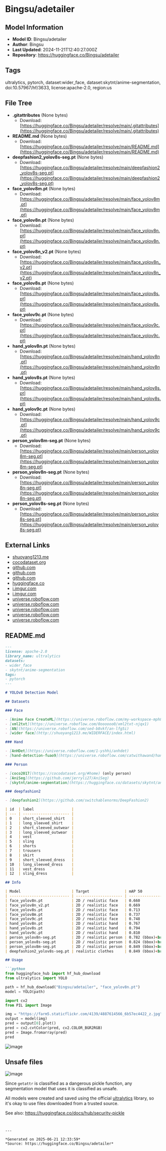 # Bingsu/adetailer

## Model Information

- **Model ID**: Bingsu/adetailer
- **Author**: Bingsu
- **Last Updated**: 2024-11-21T12:40:27.000Z
- **Repository**: https://huggingface.co/Bingsu/adetailer

## Tags

ultralytics, pytorch, dataset:wider_face, dataset:skytnt/anime-segmentation, doi:10.57967/hf/3633, license:apache-2.0, region:us

## File Tree

- **.gitattributes** (None bytes)
  - Download: [https://huggingface.co/Bingsu/adetailer/resolve/main/.gitattributes](https://huggingface.co/Bingsu/adetailer/resolve/main/.gitattributes)
- **README.md** (None bytes)
  - Download: [https://huggingface.co/Bingsu/adetailer/resolve/main/README.md](https://huggingface.co/Bingsu/adetailer/resolve/main/README.md)
- **deepfashion2_yolov8s-seg.pt** (None bytes)
  - Download: [https://huggingface.co/Bingsu/adetailer/resolve/main/deepfashion2_yolov8s-seg.pt](https://huggingface.co/Bingsu/adetailer/resolve/main/deepfashion2_yolov8s-seg.pt)
- **face_yolov8m.pt** (None bytes)
  - Download: [https://huggingface.co/Bingsu/adetailer/resolve/main/face_yolov8m.pt](https://huggingface.co/Bingsu/adetailer/resolve/main/face_yolov8m.pt)
- **face_yolov8n.pt** (None bytes)
  - Download: [https://huggingface.co/Bingsu/adetailer/resolve/main/face_yolov8n.pt](https://huggingface.co/Bingsu/adetailer/resolve/main/face_yolov8n.pt)
- **face_yolov8n_v2.pt** (None bytes)
  - Download: [https://huggingface.co/Bingsu/adetailer/resolve/main/face_yolov8n_v2.pt](https://huggingface.co/Bingsu/adetailer/resolve/main/face_yolov8n_v2.pt)
- **face_yolov8s.pt** (None bytes)
  - Download: [https://huggingface.co/Bingsu/adetailer/resolve/main/face_yolov8s.pt](https://huggingface.co/Bingsu/adetailer/resolve/main/face_yolov8s.pt)
- **face_yolov9c.pt** (None bytes)
  - Download: [https://huggingface.co/Bingsu/adetailer/resolve/main/face_yolov9c.pt](https://huggingface.co/Bingsu/adetailer/resolve/main/face_yolov9c.pt)
- **hand_yolov8n.pt** (None bytes)
  - Download: [https://huggingface.co/Bingsu/adetailer/resolve/main/hand_yolov8n.pt](https://huggingface.co/Bingsu/adetailer/resolve/main/hand_yolov8n.pt)
- **hand_yolov8s.pt** (None bytes)
  - Download: [https://huggingface.co/Bingsu/adetailer/resolve/main/hand_yolov8s.pt](https://huggingface.co/Bingsu/adetailer/resolve/main/hand_yolov8s.pt)
- **hand_yolov9c.pt** (None bytes)
  - Download: [https://huggingface.co/Bingsu/adetailer/resolve/main/hand_yolov9c.pt](https://huggingface.co/Bingsu/adetailer/resolve/main/hand_yolov9c.pt)
- **person_yolov8m-seg.pt** (None bytes)
  - Download: [https://huggingface.co/Bingsu/adetailer/resolve/main/person_yolov8m-seg.pt](https://huggingface.co/Bingsu/adetailer/resolve/main/person_yolov8m-seg.pt)
- **person_yolov8n-seg.pt** (None bytes)
  - Download: [https://huggingface.co/Bingsu/adetailer/resolve/main/person_yolov8n-seg.pt](https://huggingface.co/Bingsu/adetailer/resolve/main/person_yolov8n-seg.pt)
- **person_yolov8s-seg.pt** (None bytes)
  - Download: [https://huggingface.co/Bingsu/adetailer/resolve/main/person_yolov8s-seg.pt](https://huggingface.co/Bingsu/adetailer/resolve/main/person_yolov8s-seg.pt)


## External Links

- [shuoyang1213.me](http://shuoyang1213.me/WIDERFACE/index.html)
- [cocodataset.org](https://cocodataset.org/#home)
- [github.com](https://github.com/jerryli27/AniSeg)
- [github.com](https://github.com/switchablenorms/DeepFashion2)
- [github.com](https://github.com/ultralytics/ultralytics)
- [huggingface.co](https://huggingface.co/datasets/skytnt/anime-segmentation)
- [i.imgur.com](https://i.imgur.com/9Btuy8j.png)
- [i.imgur.com](https://i.imgur.com/9ny1wmD.png)
- [universe.roboflow.com](https://universe.roboflow.com/0oooooo0/xml2txt-njqx1)
- [universe.roboflow.com](https://universe.roboflow.com/1-yshhi/anhdet)
- [universe.roboflow.com](https://universe.roboflow.com/catwithawand/hand-detection-fuao9)
- [universe.roboflow.com](https://universe.roboflow.com/my-workspace-mph8o/anime-face-createml)
- [universe.roboflow.com](https://universe.roboflow.com/sed-b8vkf/an-lfg5i)


## README.md

```markdown
---
license: apache-2.0
library_name: ultralytics
datasets:
- wider_face
- skytnt/anime-segmentation
tags:
- pytorch
---

# YOLOv8 Detection Model

## Datasets

### Face

- [Anime Face CreateML](https://universe.roboflow.com/my-workspace-mph8o/anime-face-createml)
- [xml2txt](https://universe.roboflow.com/0oooooo0/xml2txt-njqx1)
- [AN](https://universe.roboflow.com/sed-b8vkf/an-lfg5i)
- [wider face](http://shuoyang1213.me/WIDERFACE/index.html)

### Hand

- [AnHDet](https://universe.roboflow.com/1-yshhi/anhdet)
- [hand-detection-fuao9](https://universe.roboflow.com/catwithawand/hand-detection-fuao9)

### Person

- [coco2017](https://cocodataset.org/#home) (only person)
- [AniSeg](https://github.com/jerryli27/AniSeg)
- [skytnt/anime-segmentation](https://huggingface.co/datasets/skytnt/anime-segmentation)

### deepfashion2

- [deepfashion2](https://github.com/switchablenorms/DeepFashion2)

| id  | label                 |
| --- | --------------------- |
| 0   | short_sleeved_shirt   |
| 1   | long_sleeved_shirt    |
| 2   | short_sleeved_outwear |
| 3   | long_sleeved_outwear  |
| 4   | vest                  |
| 5   | sling                 |
| 6   | shorts                |
| 7   | trousers              |
| 8   | skirt                 |
| 9   | short_sleeved_dress   |
| 10  | long_sleeved_dress    |
| 11  | vest_dress            |
| 12  | sling_dress           |

## Info

| Model                       | Target                | mAP 50                        | mAP 50-95                     |
| --------------------------- | --------------------- | ----------------------------- | ----------------------------- |
| face_yolov8n.pt             | 2D / realistic face   | 0.660                         | 0.366                         |
| face_yolov8n_v2.pt          | 2D / realistic face   | 0.669                         | 0.372                         |
| face_yolov8s.pt             | 2D / realistic face   | 0.713                         | 0.404                         |
| face_yolov8m.pt             | 2D / realistic face   | 0.737                         | 0.424                         |
| face_yolov9c.pt             | 2D / realistic face   | 0.748                         | 0.433                         |
| hand_yolov8n.pt             | 2D / realistic hand   | 0.767                         | 0.505                         |
| hand_yolov8s.pt             | 2D / realistic hand   | 0.794                         | 0.527                         |
| hand_yolov9c.pt             | 2D / realistic hand   | 0.810                         | 0.550                         |
| person_yolov8n-seg.pt       | 2D / realistic person | 0.782 (bbox)<br/>0.761 (mask) | 0.555 (bbox)<br/>0.460 (mask) |
| person_yolov8s-seg.pt       | 2D / realistic person | 0.824 (bbox)<br/>0.809 (mask) | 0.605 (bbox)<br/>0.508 (mask) |
| person_yolov8m-seg.pt       | 2D / realistic person | 0.849 (bbox)<br/>0.831 (mask) | 0.636 (bbox)<br/>0.533 (mask) |
| deepfashion2_yolov8s-seg.pt | realistic clothes     | 0.849 (bbox)<br/>0.840 (mask) | 0.763 (bbox)<br/>0.675 (mask) |

## Usage

```python
from huggingface_hub import hf_hub_download
from ultralytics import YOLO

path = hf_hub_download("Bingsu/adetailer", "face_yolov8n.pt")
model = YOLO(path)
```

```python
import cv2
from PIL import Image

img = "https://farm5.staticflickr.com/4139/4887614566_6b57ec4422_z.jpg"
output = model(img)
pred = output[0].plot()
pred = cv2.cvtColor(pred, cv2.COLOR_BGR2RGB)
pred = Image.fromarray(pred)
pred
```

![image](https://i.imgur.com/9ny1wmD.png)


## Unsafe files

![image](https://i.imgur.com/9Btuy8j.png)

Since `getattr` is classified as a dangerous pickle function, any segmentation model that uses it is classified as unsafe.

All models were created and saved using the official [ultralytics](https://github.com/ultralytics/ultralytics) library, so it's okay to use files downloaded from a trusted source.

See also: https://huggingface.co/docs/hub/security-pickle

```


---

*Generated on 2025-06-21 12:33:59*
*Source: https://huggingface.co/Bingsu/adetailer*
